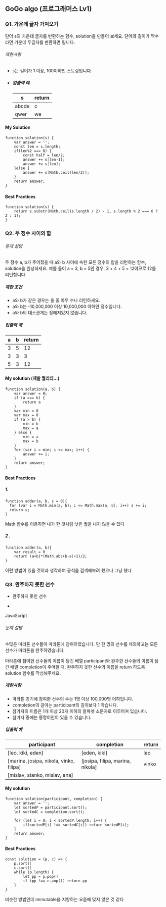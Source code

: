 ## GoGo algo (프로그래머스 Lv1)

### Q1. 가운데 글자 가져오기

단어 s의 가운데 글자를 반환하는 함수, solution을 만들어 보세요. 단어의 길이가 짝수라면 가운데 두글자를 반환하면 됩니다.

###### 재한사항

- s는 길이가 1 이상, 100이하인 스트링입니다.

- ##### 입출력 예

  | s     | return |
  | ----- | ------ |
  | abcde | c      |
  | qwer  | we     |

#### My Solution

```
function solution(s) {
    var answer = '';
    const len = s.length;
    if(len%2 === 0) {
        const half = len/2;
        answer += s[len-1];
        answer += s[len];
    }else {
        answer += s[Math.ceil(len/2)];
    }
    return answer;
}
```

#### Best Practices

```
function solution(s) {
    return s.substr(Math.ceil(s.length / 2) - 1, s.length % 2 === 0 ? 2 : 1);
}
```

### Q2. 두 정수 사이의 합

###### 문제 설명

두 정수 a, b가 주어졌을 때 a와 b 사이에 속한 모든 정수의 합을 리턴하는 함수, solution을 완성하세요.
예를 들어 a = 3, b = 5인 경우, 3 + 4 + 5 = 12이므로 12를 리턴합니다.

##### 제한 조건

- a와 b가 같은 경우는 둘 중 아무 수나 리턴하세요.
- a와 b는 -10,000,000 이상 10,000,000 이하인 정수입니다.
- a와 b의 대소관계는 정해져있지 않습니다.

##### 입출력 예

| a    | b    | return |
| ---- | ---- | ------ |
| 3    | 5    | 12     |
| 3    | 3    | 3      |
| 5    | 3    | 12     |

#### My solution (제발 퀄리티...)

```
function solution(a, b) {
    var answer = 0;
    if (a === b) {
        return a
    }
    var min = 0
    var max = 0
    if (a > b) {
        min = b
        max = a
    } else {
        min = a
        max = b
    }
    for (var i = min; i <= max; i++) {
        answer += i;
    }
    return answer;
}
```

#### Best Practices

##### 1.

```
function adder(a, b, s = 0){
  for (var i = Math.min(a, b); i <= Math.max(a, b); i++) s += i;
  return s;
}
```

Math 함수를 이용하면 내가 한 것처럼 낮은 퀄을 내지 않을 수 있다

##### 2 .

```
function adder(a, b){
    var result = 0
    return (a+b)*(Math.abs(b-a)+1)/2;
}
```

이런 방법이 있을 것이라 생각하여 공식을 검색해보려 했으나 그냥 했다



### Q3. 완주하지 못한 선수

- 완주하지 못한 선수

- 

  JavaScript 

###### 문제 설명

수많은 마라톤 선수들이 마라톤에 참여하였습니다. 단 한 명의 선수를 제외하고는 모든 선수가 마라톤을 완주하였습니다.

마라톤에 참여한 선수들의 이름이 담긴 배열 participant와 완주한 선수들의 이름이 담긴 배열 completion이 주어질 때, 완주하지 못한 선수의 이름을 return 하도록 solution 함수를 작성해주세요.

##### 제한사항

- 마라톤 경기에 참여한 선수의 수는 1명 이상 100,000명 이하입니다.
- completion의 길이는 participant의 길이보다 1 작습니다.
- 참가자의 이름은 1개 이상 20개 이하의 알파벳 소문자로 이루어져 있습니다.
- 참가자 중에는 동명이인이 있을 수 있습니다.

##### 입출력 예

| participant                             | completion                       | return |
| --------------------------------------- | -------------------------------- | ------ |
| [leo, kiki, eden]                       | [eden, kiki]                     | leo    |
| [marina, josipa, nikola, vinko, filipa] | [josipa, filipa, marina, nikola] | vinko  |
| [mislav, stanko, mislav, ana]           |                                  |        |



#### My solution

```
function solution(participant, completion) {
    var answer = '';
    let sortedP = participant.sort();
    let sortedC = completion.sort();
    
    for (let i = 0; i < sortedP.length; i++) {
        if(sortedP[i] !== sortedC[i]) return sortedP[i];
    }
    return answer;
}
```



#### Best Practices

```
const solution = (p, c) => {
    p.sort()
    c.sort()
    while (p.length) {
        let pp = p.pop()
        if (pp !== c.pop()) return pp
    }
}
```

비슷한 방법인데 immutable을 지향하는 요즘에 맞지 않은 것 같다

